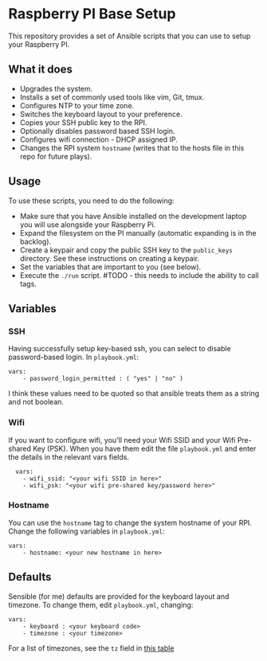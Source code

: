 # Raspberry PI Base Setup
This repository provides a set of Ansible scripts that you can use to setup your Raspberry PI.

## What it does
 - Upgrades the system.
 - Installs a set of commonly used tools like vim, Git, tmux.
 - Configures NTP to your time zone.
 - Switches the keyboard layout to your preference.
 - Copies your SSH public key to the RPI.
 - Optionally disables password based SSH login.
 - Configures wifi connection - DHCP assigned IP.
 - Changes the RPI system `hostname` (writes that to the hosts file in this repo for future plays).

## Usage
To use these scripts, you need to do the following:

 - Make sure that you have Ansible installed on the development laptop you will use alongside your Raspberry Pi.
 - Expand the filesystem on the PI manually (automatic expanding is in the backlog).
 - Create a keypair and copy the public SSH key to the `public_keys` directory. See these instructions on creating a keypair.
 - Set the variables that are important to you (see below).
 - Execute the `./run` script. #TODO - this needs to include the ability to call tags.

## Variables

### SSH

Having successfully setup key-based ssh, you can select to disable password-based login. In `playbook.yml`:

	vars:
	 	- password_login_permitted : ( "yes" | "no" )

I think these values need to be quoted so that ansible treats them as a string and not boolean.

### Wifi

If you want to configure wifi, you'll need your Wifi SSID and your Wifi Pre-shared Key (PSK). When you have them
edit the file `playbook.yml` and enter the details in the relevant vars fields.

	  vars:
    	- wifi_ssid: "<your wifi SSID in here>"
    	- wifi_psk: "<your wifi pre-shared key/password here>"

### Hostname

You can use the `hostname` tag to change the system hostname of your RPI. Change the following variables in `playbook.yml`:

	vars:
		- hostname: <your new hostname in here> 
 
## Defaults
Sensible (for me) defaults are provided for the keyboard layout and timezone. To change them, edit `playbook.yml`, changing:

    vars:
        - keyboard : <your keyboard code>
        - timezone : <your timezone>
        
For a list of timezones, see the `tz` field in [this table](https://en.wikipedia.org/wiki/List_of_tz_database_time_zones)